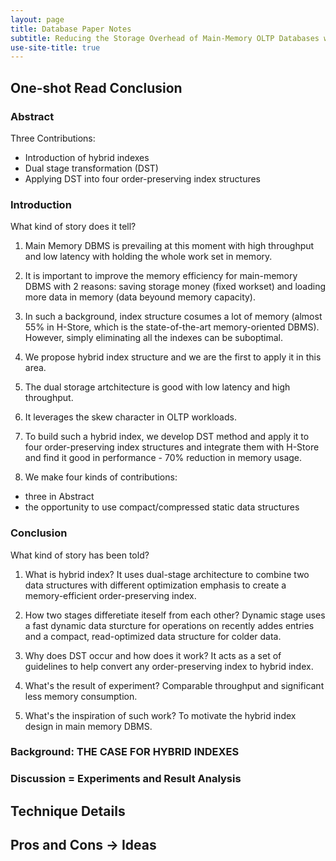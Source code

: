 ```yaml
---
layout: page
title: Database Paper Notes
subtitle: Reducing the Storage Overhead of Main-Memory OLTP Databases with Hybrid Indexes Huanchen
use-site-title: true
---
```



## One-shot Read Conclusion

### Abstract

Three Contributions:
- Introduction of hybrid indexes
- Dual stage transformation (DST)
- Applying DST into four order-preserving index structures

### Introduction

What kind of story does it tell?

1. Main Memory DBMS is prevailing at this moment with high throughput and low latency with holding the whole work set in memory.

2. It is important to improve the memory efficiency for main-memory DBMS with 2 reasons: saving storage money (fixed workset) and loading more data in memory (data beyound memory capacity).

3. In such a background, index structure cosumes a lot of memory (almost 55% in H-Store, which is the state-of-the-art memory-oriented DBMS). However, simply eliminating all the indexes can be suboptimal.

4. We propose hybrid index structure and we are the first to apply it in this area.

5. The dual storage artchitecture is good with low latency and high throughput.

6. It leverages the skew character in OLTP workloads.

7. To build such a hybrid index, we develop DST method and apply it to four order-preserving index structures and integrate them with H-Store and find it good in performance - 70% reduction in memory usage.

8. We make four kinds of contributions:
- three in Abstract
- the opportunity to use compact/compressed static data structures

### Conclusion

What kind of story has been told?

1. What is hybrid index? It uses dual-stage architecture to combine two data structures with different optimization emphasis to create a memory-efficient order-preserving index.

2. How two stages differetiate iteself from each other? Dynamic stage uses a fast dynamic data sturcture for operations on recently addes entries and a compact, read-optimized data structure for colder data. 

3. Why does DST occur and how does it work? It acts as a set of guidelines to help convert any order-preserving index to hybrid index.

4. What's the result of experiment? Comparable throughput and significant less memory consumption.

5. What's the inspiration of such work? To motivate the hybrid index design in main memory DBMS.

### Background: THE CASE FOR HYBRID INDEXES


### Discussion = Experiments and Result Analysis


## Technique Details


## Pros and Cons -> Ideas






<!-- UY BEGIN -->
<div id="uyan_frame"></div>
<script type="text/javascript" src="http://v2.uyan.cc/code/uyan.js"></script>
<!-- UY END -->



